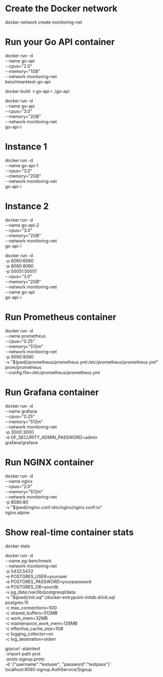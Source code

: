 <!-- 
docker network create monitoring-net

docker run -d \
  --name go-api \
  --cpus="1.0" \
  --memory="512m" \
  --network monitoring-net \
  -p 8080:8080 \
  benchmarktest-go-api

docker run -d \
  --name prometheus \
  --cpus="1.0" \
  --memory="512m" \
  --network monitoring-net \
  -p 9090:9090 \
  -v "$(pwd)/prometheus/prometheus.yml:/etc/prometheus/prometheus.yml" \
  prom/prometheus \
  --config.file=/etc/prometheus/prometheus.yml

docker run -d \
  --name grafana \
  --cpus="1.0" \
  --memory="512m" \
  --network monitoring-net \
  -p 3000:3000 \
  -e GF_SECURITY_ADMIN_PASSWORD=admin \
  grafana/grafana

docker stats -->


# Create the Docker network
docker network create monitoring-net

# Run your Go API container
docker run -d \
  --name go-api \
  --cpus="2.0" \
  --memory="1GB" \
  --network monitoring-net \
  benchmarktest-go-api


docker build -t go-api-i ./go-api

docker run -d \
  --name go-api \
  --cpus="3.0" \
  --memory="2GB" \
  --network monitoring-net \
  go-api-i   


# Instance 1
docker run -d \
  --name go-api-1 \
  --cpus="3.0" \
  --memory="2GB" \
  --network monitoring-net \
  go-api-i

# Instance 2
docker run -d \
  --name go-api-2 \
  --cpus="3.0" \
  --memory="2GB" \
  --network monitoring-net \
  go-api-i


docker run -d \
  -p 6060:6060 \
  -p 8080:8080 \
  -p 50051:50051 \
  --cpus="3.0" \
  --memory="2GB" \
  --network monitoring-net \
  --name go-api \
  go-api-i



# Run Prometheus container
docker run -d \
  --name prometheus \
  --cpus="0.25" \
  --memory="512m" \
  --network monitoring-net \
  -p 9090:9090 \
  -v "$(pwd)/prometheus/prometheus.yml:/etc/prometheus/prometheus.yml" \
  prom/prometheus \
  --config.file=/etc/prometheus/prometheus.yml

# Run Grafana container
docker run -d \
  --name grafana \
  --cpus="0.25" \
  --memory="512m" \
  --network monitoring-net \
  -p 3000:3000 \
  -e GF_SECURITY_ADMIN_PASSWORD=admin \
  grafana/grafana

# Run NGINX container
docker run -d \
  --name nginx \
  --cpus="2.0" \
  --memory="512m" \
  --network monitoring-net \
  -p 8080:80 \
  -v "$(pwd)/nginx.conf:/etc/nginx/nginx.conf:ro" \
  nginx:alpine

# Show real-time container stats
docker stats


docker run -d \
  --name pg-benchmark \
  --network monitoring-net \
  -p 5432:5432 \
  -e POSTGRES_USER=youruser \
  -e POSTGRES_PASSWORD=yourpassword \
  -e POSTGRES_DB=yourdb \
  -v pg_data:/var/lib/postgresql/data \
  -v "$(pwd)/init.sql":/docker-entrypoint-initdb.d/init.sql \
  postgres:15 \
  -c max_connections=500 \
  -c shared_buffers=512MB \
  -c work_mem=32MB \
  -c maintenance_work_mem=128MB \
  -c effective_cache_size=1GB \
  -c logging_collector=on \
  -c log_destination=stderr



grpcurl -plaintext \
  -import-path prot \
  -proto signup.proto \
  -d '{"username":"testuser", "password":"testpass"}' \
  localhost:8080 signup.AuthService/Signup

